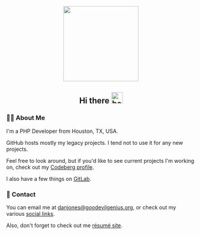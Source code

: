 <div id="header" align="center">
  <img src="https://media.giphy.com/media/bGgsc5mWoryfgKBx1u/giphy.gif" width="200"/>
</div>

<h2 align="center">
    Hi there
    <img src="https://media.giphy.com/media/hvRJCLFzcasrR4ia7z/giphy.gif" width="30px" alt="hello" />
</h2>

### 🧑‍💻 About Me

I'm a PHP Developer from Houston, TX, USA.

GitHub hosts mostly my legacy projects. I tend not to use it for any new projects.

Feel free to look around, but if you'd like to see current projects I'm working on, check out my [Codeberg profile](https://codeberg.org/danjones000/).

I also have a few things on [GitLab](https://gitlab.com/danjones000).

### 💬 Contact

You can email me at [danjones@goodevilgenius.org](mailto:danjones@goodevilgenius.org), or check out my various [social links](https://links.danielrayjones.com/).

Also, don't forget to check out me [résumé site](https://danielrayjones.com).
